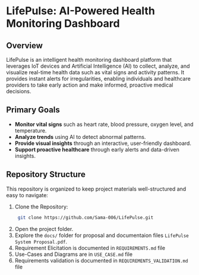 # LifePulse: AI-Powered Health Monitoring Dashboard

## Overview
LifePulse is an intelligent health monitoring dashboard platform that leverages IoT devices and Artificial Intelligence (AI) to collect, analyze, and visualize real-time health data such as vital signs and activity patterns. It provides instant alerts for irregularities, enabling individuals and healthcare providers to take early action and make informed, proactive medical decisions.

## Primary Goals
- **Monitor vital signs** such as heart rate, blood pressure, oxygen level, and temperature.
- **Analyze trends** using AI to detect abnormal patterns.
- **Provide visual insights** through an interactive, user-friendly dashboard.
- **Support proactive healthcare** through early alerts and data-driven insights.
  
## Repository Structure
This repository is organized to keep project materials well-structured and easy to navigate:
1. Clone the Repository:
   ```bash
    git clone https://github.com/Sama-006/LifePulse.git

2. Open the project folder.
3. Explore the `docs/` folder for proposal and documentaion files `LifePulse System Proposal.pdf`.
4. Requirement Elicitation is documented in `REQUIREMENTS.md` file
5. Use-Cases and Diagrams are in `USE_CASE.md` file
6. Requirements validation is documented in `REQUIREMENTS_VALIDATION.md` file
    

